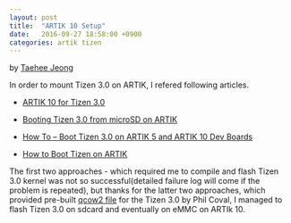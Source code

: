 ```yaml
---
layout: post
title:  "ARTIK 10 Setup"
date:   2016-09-27 18:58:00 +0900
categories: artik tizen
---
```


by [Taehee Jeong](https://github.com/FredJeong)

In order to mount Tizen 3.0 on ARTIK, I refered following articles.

* [ARTIK 10 for Tizen 3.0](https://wiki.tizen.org/wiki/ARTIK_10_for_Tizen_3.0)
* [Booting Tizen 3.0 from microSD on ARTIK](https://wiki.tizen.org/wiki/Booting_Tizen_3.0_From_microSD_On_ARTIK)

* [How To – Boot Tizen 3.0 on ARTIK 5 and ARTIK 10 Dev Boards](http://www.tizenexperts.com/2016/08/boot-tizen-3-0-artik-5-artik-10-dev-boards/)
* [How to Boot Tizen on ARTIK](https://blogs.s-osg.org/boot-tizen-artik/)

The first two approaches - which required me to compile and flash Tizen 3.0 kernel was not so successful(detailed failure log will come if the problem is repeated), but thanks for the latter two approaches, which provided pre-built [qcow2 file](https://files.s-osg.org/~pcoval/pub/file/tizen-common-artik10-20160801rzr.qcow2) for the Tizen 3.0 by Phil Coval, I managed to flash Tizen 3.0 on sdcard and eventually on eMMC on ARTIk 10.

